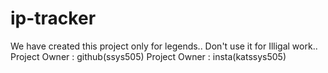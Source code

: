 # ip-tracker
 We have created this project only for legends.. 
	Don't use it for Illigal work..
	Project Owner : github(ssys505)
	Project Owner : insta(katssys505)
